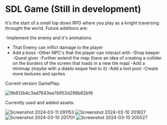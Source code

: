 # SDL Game (Still in development) 

It's the start of a small top down RPG where you play as a knight traversing throught the world.
Future additions are:

-Implement the enemy and it's animations
  - That Enemy can inflict damage to the player
  - Add a boss
-Other NPC's that the player can interact with
    -Shop keeper
    -Quest giver 
-Further extend the map (have an idea of creating a collider on the borders of the screen that loads in a new tile map)
  -Add a minimap (maybe with a diablo esque feel to it)
-Add a loot pool
-Create more textures and sprites


Current version GamePlay:

![9b612b4c3ad7643ea7b952d298b62bf8](https://github.com/SamAbouGabal/SDL-Game/assets/143541187/38e73934-c7d9-44d5-8ad0-625dc1e80ef1)


Currently used and added assets:

![Screenshot 2024-03-11 091153](https://github.com/SamAbouGabal/SDL-Game/assets/143541187/175fc1c8-860c-4767-8fa0-7335ed5ff8bc)
![Screenshot 2024-03-10 201827](https://github.com/SamAbouGabal/SDL-Game/assets/143541187/a7e1ba48-5bd6-422f-b23d-940af7f11576)
![Screenshot 2024-03-10 201701](https://github.com/SamAbouGabal/SDL-Game/assets/143541187/1d1e474b-2e1f-4a03-ade6-3de2eeabe41b)
![Screenshot 2024-03-10 200527](https://github.com/SamAbouGabal/SDL-Game/assets/143541187/74568bb0-ca38-4dde-ae3c-3a56e78e318b)




